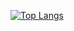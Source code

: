 [![Top Langs](https://github-readme-stats.vercel.app/api/top-langs/?username=jkuzz)](https://github.com/anuraghazra/github-readme-stats)

<!--
**Jkuzz/Jkuzz** is a ✨ _special_ ✨ repository because its `README.md` (this file) appears on your GitHub profile.

Here are some ideas to get you started:

- 🔭 I’m currently working on ...
- 🌱 I’m currently learning ...
- 👯 I’m looking to collaborate on ...
- 🤔 I’m looking for help with ...
- 💬 Ask me about ...
- 📫 How to reach me: ...
-->
